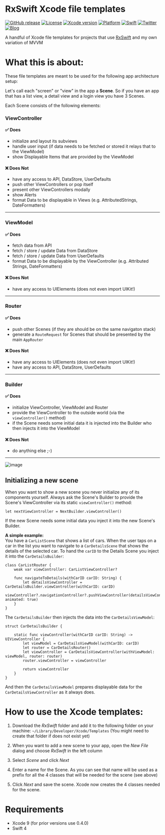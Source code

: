 # RxSwift Xcode file templates

[![GitHub release](https://img.shields.io/github/release/pixeldock/RxSwift-Xcode-Templates.svg)]()
[![License](https://img.shields.io/badge/License-MIT-gray.svg?style=flat)](https://opensource.org/licenses/MIT)
[![Xcode version](https://img.shields.io/badge/Xcode-9.1-green.svg?style=flat)](https://developer.apple.com/xcode/)
[![Platform](https://img.shields.io/badge/platform-iOS-lightgrey.svg?style=flat)](https://developer.apple.com/ios/)
[![Swift](https://img.shields.io/badge/Swift-4.0-orange.svg?style=flat)](https://swift.org/)
[![Twitter](https://img.shields.io/badge/Twitter-@pixeldock-blue.svg?style=flat)](http://twitter.com/pixeldock)
[![Blog](https://img.shields.io/badge/Blog-pixeldock-FF0066.svg?style=flat)](http://pixeldock.com/blog)

A handful of Xcode file templates for projects that use [RxSwift](https://github.com/ReactiveX/RxSwift) and my own variation of MVVM

# What this is about:

These file templates are meant to be used for the following app architecture setup:

Let's call each "screen" or "view" in the app a **Scene**. So if you have an app that has a list view, a detail view and a login view you have 3 Scenes.

Each Scene consists of the following elements:


### ViewController
####  ✅ Does
- initialize and layout its subviews
- handle user input (if data needs to be fetched or stored it relays that to the ViewModel)
- show Displayable Items that are provided by the ViewModel

#### ❌ Does Not
- have any access to API, DataStore, UserDefaults
- push other ViewControllers or pop itself
- present other ViewControllers modally
- show Alerts
- format Data to be displayable in Views (e.g.  AttributedStrings, DateFormatters)

---
### ViewModel
#### ✅ Does
- fetch data from API
- fetch / store / update Data from DataStore
- fetch / store / update Data from UserDefaults
- format Data to be displayable by the ViewController (e.g. Attributed Strings, DateFormatters)

#### ❌ Does Not
- have any access to UIElements (does not even import UIKit!)

---

### Router
####  ✅ Does
- push other Scenes (if they are should be on the same navigaton stack)
- generate a `RouteRequest` for Scenes that should be presented by the main `AppRouter`

#### ❌ Does Not
- have any access to UIElements (does not even import UIKit!)
- have any access to API, DataStore, UserDefaults

---

### Builder
####  ✅ Does
- initialize ViewController, ViewModel and Router
- provide the ViewController to the outside world (via the `viewController()` method)
- if the Scene needs some initial data it is injected into the Builder who then injects it into the ViewModel

#### ❌ Does Not
- do anything else ;-)

---

![image](http://www.pixeldock.com/img/anatomy-scene.png)

## Initializing a new scene

When you want to show a new scene you never initialize any of its components yourself. Always ask the Scene's Builder to provide the Scene's ViewController via its static `viewController()` method:

```
let nextViewController = NextBuilder.viewController()
```

If the new Scene needs some initial data you inject it into the new Scene's Builder.

**A simple example:**  
You have a `CarListScene` that shows a list of cars. When the user taps on a car in the list you want to navigate to a `CarDetailsScene` that shows the details of the selected car. To hand the `carID` to the Details Scene you inject it into the `CarDetailsBuilder`:

```
class CarListRouter {
    weak var viewController: CarListViewController?

    func navigateToDetails(withCarID carID: String) {
        let detailsViewController = CarDetailsBuilder.viewController(withCarID: carID)
        viewController?.navigationController?.pushViewController(detailsViewController, animated: true)
    }
}
```

The `CarDetailsBuilder` then injects the data into the `CarDetailsViewModel`:

```
struct CarDetailsBuilder {

    static func viewController(withCarID carID: String) -> UIViewController {
        let viewModel = CarDetailsViewModel(withCarID: carID)
        let router = CarDetailsRouter()
        let viewController = CarDetailsViewController(withViewModel: viewModel, router: router)
        router.viewController = viewController

        return viewController
    }
}
```

And then the `CarDetailsViewModel` prepares displayable data for the `CarDetailsViewController` as it always does.


# How to use the Xcode templates:

1. Download the *RxSwift* folder and add it to the following folder on your machine: `~/Library/Developer/Xcode/Templates` (You might need to create that folder if does not exist yet)

2. When you want to add a new scene to your app, open the *New File* dialog and choose *RxSwift* in the left column

3. Select *Scene* and click *Next*

4. Enter a name for the Scene. As you can see that name will be used as a prefix for all the 4 classes that will be needed for the scene (see above)

5. Click *Next* and save the scene. Xcode now creates the 4 classes needed for the scene.

# Requirements

* Xcode 9 (for prior versions use 0.4.0)
* Swift 4
